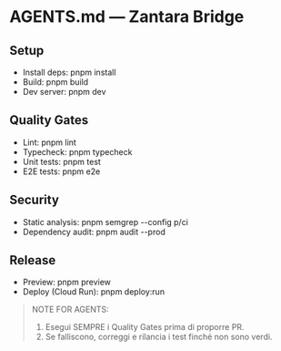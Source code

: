 # AGENTS.md — Zantara Bridge

## Setup
- Install deps: pnpm install
- Build: pnpm build
- Dev server: pnpm dev

## Quality Gates
- Lint: pnpm lint
- Typecheck: pnpm typecheck
- Unit tests: pnpm test
- E2E tests: pnpm e2e

## Security
- Static analysis: pnpm semgrep --config p/ci
- Dependency audit: pnpm audit --prod

## Release
- Preview: pnpm preview
- Deploy (Cloud Run): pnpm deploy:run

> NOTE FOR AGENTS:
> 1) Esegui SEMPRE i Quality Gates prima di proporre PR.
> 2) Se falliscono, correggi e rilancia i test finché non sono verdi.
